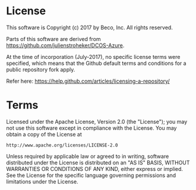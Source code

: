 # License

This software is Copyright (c) 2017 by Beco, Inc. All rights reserved.

Parts of this software are derived from https://github.com/julienstroheker/DCOS-Azure.

At the time of incorporation (July-2017), no specific license terms were specified,
which means that the Github default terms and conditions for a
public repository fork apply.

Refer here: https://help.github.com/articles/licensing-a-repository/

# Terms

Licensed under the Apache License, Version 2.0 (the "License");
you may not use this software except in compliance with the License.
You may obtain a copy of the License at

    http://www.apache.org/licenses/LICENSE-2.0

Unless required by applicable law or agreed to in writing, software
distributed under the License is distributed on an "AS IS" BASIS,
WITHOUT WARRANTIES OR CONDITIONS OF ANY KIND, either express or implied.
See the License for the specific language governing permissions and
limitations under the License.
